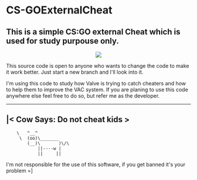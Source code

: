 # CS-GOExternalCheat
This is a simple CS:GO external Cheat which is used for study purpouse only.
--------





<p align="center">
  <img src="https://s18.postimg.org/esyzn9yax/Untitled_1.png"/>
</p>

This source code is open to anyone who wants to change the code to make it work better.
Just start a new branch and I'll look into it.

I'm using this code to study how Valve is trying to catch cheaters and how to help them to improve the VAC system.
If you are planing to use this code anywhere else feel free to do so, but refer me as the developer.

 ----------------------
|< Cow Says: Do not cheat kids >
 ----------------------
        \   ^__^
         \  (oo)\_______
            (__)\       )\/\
                ||----w |
                ||     ||


I'm not responsible for the use of this software, if you get banned it's your problem =]
 

